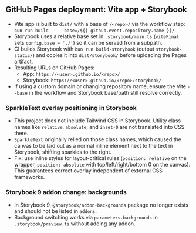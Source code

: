 ## GitHub Pages deployment: Vite app + Storybook

- Vite app is built to `dist/` with a base of `/<repo>/` via the workflow step: `bun run build -- --base=/${{ github.event.repository.name }}/`.
- Storybook uses a relative base set in `.storybook/main.ts` (`viteFinal` sets `config.base = './'`) so it can be served from a subpath.
- CI builds Storybook with `bun run build-storybook` (output `storybook-static/`) and copies it into `dist/storybook/` before uploading the Pages artifact.
- Resulting URLs on GitHub Pages:
  - App: `https://<user>.github.io/<repo>/`
  - Storybook: `https://<user>.github.io/<repo>/storybook/`
- If using a custom domain or changing repository name, ensure the Vite `--base` in the workflow and Storybook base/path still resolve correctly.

### SparkleText overlay positioning in Storybook

- This project does not include Tailwind CSS in Storybook. Utility class names like `relative`, `absolute`, and `inset-0` are not translated into CSS there.
- `SparkleText` originally relied on those class names, which caused the canvas to be laid out as a normal inline element next to the text in Storybook, shifting sparkles to the right.
- Fix: use inline styles for layout-critical rules (`position: relative` on the wrapper, `position: absolute` with top/left/right/bottom 0 on the canvas). This guarantees correct overlay independent of external CSS frameworks.

### Storybook 9 addon change: backgrounds

- In Storybook 9, `@storybook/addon-backgrounds` package no longer exists and should not be listed in `addons`.
- Background switching works via `parameters.backgrounds` in `.storybook/preview.ts` without adding any addon.
